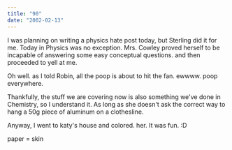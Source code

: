 ```yaml
---
title: "90"
date: "2002-02-13"
---
```


I was planning on writing a physics hate post today, but Sterling did it for me. Today in Physics was no exception. Mrs. Cowley proved herself to be incapable of answering some easy conceptual questions. and then proceeded to yell at me.

Oh well. as I told Robin, all the poop is about to hit the fan. ewwww. poop everywhere.

Thankfully, the stuff we are covering now is also something we've done in Chemistry, so I understand it. As long as she doesn't ask the correct way to hang a 50g piece of aluminum on a clothesline.

Anyway, I went to katy's house and colored. her. It was fun. :D

paper = skin
